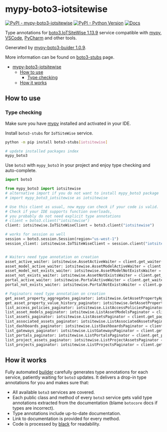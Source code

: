 # mypy-boto3-iotsitewise

[![PyPI - mypy-boto3-iotsitewise](https://img.shields.io/pypi/v/mypy-boto3-iotsitewise.svg?color=blue)](https://pypi.org/project/mypy-boto3-iotsitewise)
[![PyPI - Python Version](https://img.shields.io/pypi/pyversions/mypy-boto3-iotsitewise.svg?color=blue)](https://pypi.org/project/mypy-boto3-iotsitewise)
[![Docs](https://img.shields.io/readthedocs/mypy-boto3-builder.svg?color=blue)](https://mypy-boto3-builder.readthedocs.io/)

Type annotations for
[boto3.IoTSiteWise 1.13.9](https://boto3.amazonaws.com/v1/documentation/api/1.13.9/reference/services/iotsitewise.html#IoTSiteWise) service
compatible with [mypy](https://github.com/python/mypy), [VSCode](https://code.visualstudio.com/),
[PyCharm](https://www.jetbrains.com/pycharm/) and other tools.

Generated by [mypy-boto3-buider 1.0.9](https://github.com/vemel/mypy_boto3_builder).

More information can be found on [boto3-stubs](https://pypi.org/project/boto3-stubs/) page.

- [mypy-boto3-iotsitewise](#mypy-boto3-iotsitewise)
  - [How to use](#how-to-use)
    - [Type checking](#type-checking)
  - [How it works](#how-it-works)

## How to use

### Type checking

Make sure you have [mypy](https://github.com/python/mypy) installed and activated in your IDE.

Install `boto3-stubs` for `IoTSiteWise` service.

```bash
python -m pip install boto3-stubs[iotsitewise]

# update installed packages index
mypy_boto3
```

Use `boto3` with `mypy_boto3` in your project and enjoy type checking and auto-complete.

```python
import boto3

from mypy_boto3 import iotsitewise
# alternative import if you do not want to install mypy_boto3 package
# import mypy_boto3_iotsitewise as iotsitewise

# Use this client as usual, now mypy can check if your code is valid.
# Check if your IDE supports function overloads,
# you probably do not need explicit type annotations
# client = boto3.client("iotsitewise")
client: iotsitewise.IoTSiteWiseClient = boto3.client("iotsitewise")

# works for session as well
session = boto3.session.Session(region="us-west-1")
session_client: iotsitewise.IoTSiteWiseClient = session.client("iotsitewise")


# Waiters need type annotation on creation
asset_active_waiter: iotsitewise.AssetActiveWaiter = client.get_waiter("asset_active")
asset_model_active_waiter: iotsitewise.AssetModelActiveWaiter = client.get_waiter("asset_model_active")
asset_model_not_exists_waiter: iotsitewise.AssetModelNotExistsWaiter = client.get_waiter("asset_model_not_exists")
asset_not_exists_waiter: iotsitewise.AssetNotExistsWaiter = client.get_waiter("asset_not_exists")
portal_active_waiter: iotsitewise.PortalActiveWaiter = client.get_waiter("portal_active")
portal_not_exists_waiter: iotsitewise.PortalNotExistsWaiter = client.get_waiter("portal_not_exists")

# Paginators need type annotation on creation
get_asset_property_aggregates_paginator: iotsitewise.GetAssetPropertyAggregatesPaginator = client.get_paginator("get_asset_property_aggregates")
get_asset_property_value_history_paginator: iotsitewise.GetAssetPropertyValueHistoryPaginator = client.get_paginator("get_asset_property_value_history")
list_access_policies_paginator: iotsitewise.ListAccessPoliciesPaginator = client.get_paginator("list_access_policies")
list_asset_models_paginator: iotsitewise.ListAssetModelsPaginator = client.get_paginator("list_asset_models")
list_assets_paginator: iotsitewise.ListAssetsPaginator = client.get_paginator("list_assets")
list_associated_assets_paginator: iotsitewise.ListAssociatedAssetsPaginator = client.get_paginator("list_associated_assets")
list_dashboards_paginator: iotsitewise.ListDashboardsPaginator = client.get_paginator("list_dashboards")
list_gateways_paginator: iotsitewise.ListGatewaysPaginator = client.get_paginator("list_gateways")
list_portals_paginator: iotsitewise.ListPortalsPaginator = client.get_paginator("list_portals")
list_project_assets_paginator: iotsitewise.ListProjectAssetsPaginator = client.get_paginator("list_project_assets")
list_projects_paginator: iotsitewise.ListProjectsPaginator = client.get_paginator("list_projects")
```

## How it works

Fully automated [builder](https://github.com/vemel/mypy_boto3_builder) carefully generates
type annotations for each service, patiently waiting for `boto3` updates. It delivers
a drop-in type annotations for you and makes sure that:

- All available `boto3` services are covered.
- Each public class and method of every `boto3` service gets valid type annotations
  extracted from the documentation (blame `botocore` docs if types are incorrect).
- Type annotations include up-to-date documentation.
- Link to documentation is provided for every method.
- Code is processed by [black](https://github.com/psf/black) for readability.